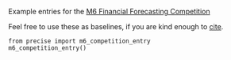 Example entries for the [M6 Financial Forecasting Competition](https://m6competition.com/)

Feel free to use these as baselines, if you are kind enough to [cite](https://github.com/microprediction/microprediction/blob/master/CITE.md). 


    from precise import m6_competition_entry
    m6_competition_entry()

